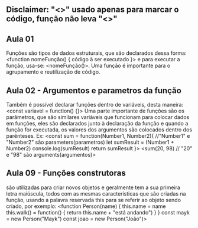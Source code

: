 ## Disclaimer: "<>" usado apenas para marcar o código, função não leva "<>"
## Aula 01
Funções são tipos de dados estruturais, que são declarados dessa forma:
    <function nomeFunção() { código à ser executado }> 
e para executar a função, usa-se:
    <nomeFunção()>. Uma função é importante para o agrupamento e reutilização de código.


## Aula 02 - Argumentos e parametros da função 
Também é possível declarar funções dentro de variáveis, desta maneira:
    <const variavel = function() {}>
Uma parte importante de funções são os parâmetros, que são similares variáveis que funcionam para colocar dados em funções, eles são declarados junto à declaração da função e quando a função for executada, os valores dos argumentos são colocados dentro dos parênteses.
Ex: <const sum = function(Number1, Number2){            //"Number1" e "Number2" são parameters(parametros)
     let sumResult = (Number1 + Number2)
     console.log(sumResult)
     return sumResult
}>
<sum(20, 98) // "20" e "98" são arguments(argumentos)>

## Aula 09 - Funções construtoras
são utilizadas para criar novos objetos e geralmente tem a sua primeira letra maiúscula, todos com as mesmas características que são criadas na função, usando a palavra reservada this para se referir ao objeto sendo criado, por exemplo:
<function Person(name) {
	this.name = name
	this.walk() = function() {
		return this.name + "está andando")
	}
}
const mayk = new Person("Mayk")
const joao = new Person("João")>